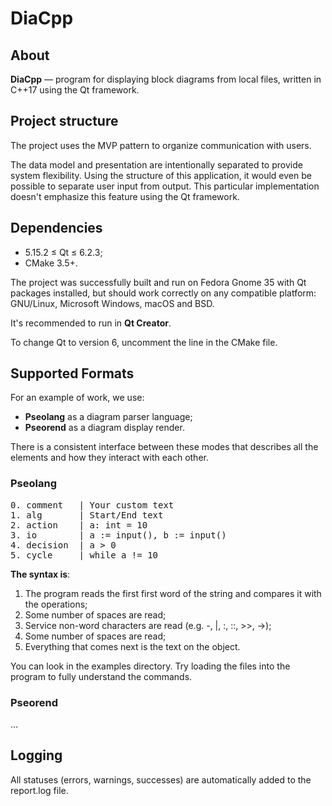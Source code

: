 # DiaCpp

## About
**DiaCpp** — program for displaying block diagrams from local files, 
written in C++17 using the Qt framework.

## Project structure
The project uses the MVP pattern to organize communication with users.

The data model and presentation are intentionally separated to provide system flexibility. 
Using the structure of this application, it would even be possible to separate user input from output. 
This particular implementation doesn't emphasize this feature using the Qt framework.

## Dependencies
* 5.15.2 ≤ Qt ≤ 6.2.3;
* CMake 3.5+.

The project was successfully built and run on Fedora Gnome 35 with Qt packages installed, 
but should work correctly on any compatible platform: GNU/Linux, Microsoft Windows, macOS and BSD.

It's recommended to run in **Qt Creator**.

To change Qt to version 6, uncomment the line in the CMake file.

## Supported Formats
For an example of work, we use:
* **Pseolang** as a diagram parser language;
* **Pseorend** as a diagram display render.

There is a consistent interface between these modes that 
describes all the elements and how they interact with each other.

### Pseolang
<pre>
0. comment   | Your custom text
1. alg       | Start/End text
2. action    | a: int = 10
3. io        | a := input(), b := input()
4. decision  | a > 0
5. cycle     | while a != 10
</pre>

**The syntax is**:
1. The program reads the first first word of the string and compares it with the operations;
2. Some number of spaces are read;
3. Service non-word characters are read (e.g. -, |, :, ::, >>, ->);
4. Some number of spaces are read;
5. Everything that comes next is the text on the object.

You can look in the examples directory. 
Try loading the files into the program to fully understand the commands.

### Pseorend
...

## Logging
All statuses (errors, warnings, successes) are automatically added to the report.log file.

